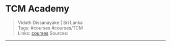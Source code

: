 # TCM Academy

> Vidath Dissanayake | Sri Lanka  
> Tags: #courses #courses/TCM  
> Links: [courses](../courses.md)
> Sources:  

---